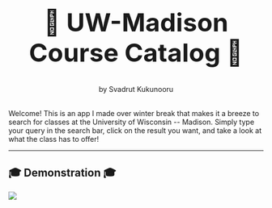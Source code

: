 <h1 align="center" style="font-size: 50px">🦡 UW-Madison Course Catalog 🦡 </h1>
<p align="center">by Svadrut Kukunooru</p>
<br>
Welcome! This is an app I made over winter break that makes it a breeze to search for classes at the University of Wisconsin -- Madison. Simply type your query in the search bar, click on the result you want, and take a look at what the class has to offer! 

---
<h2>🎓 Demonstration 🎓</h2>

![](https://github.com/svadrutk/course-catalog/blob/main/demo2.gif)
